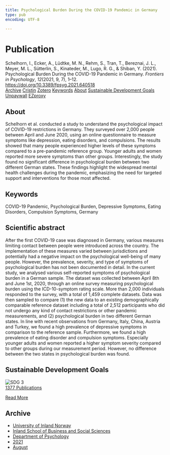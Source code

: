 ```yaml
---
title: Psychological Burden During the COVID-19 Pandemic in Germany
type: pub
encoding: UTF-8

---
```

<h1>Publication</h1>
<article id="csl-bib-container-P8UY4JF3" class="csl-bib-container">
  <div class="csl-bib-body"> <div class="csl-entry">Schelhorn, I., Ecker, A., Lüdtke, M. N., Rehm, S., Tran, T., Bereznai, J. L., Meyer, M. L., Sütterlin, S., Kinateder, M., Lugo, R. G., &#38; Shiban, Y. (2021). Psychological Burden During the COVID-19 Pandemic in Germany. <i>Frontiers in Psychology</i>, <i>12</i>(2021, 9, 7), 1–12. <a href="https://doi.org/10.3389/fpsyg.2021.640518">https://doi.org/10.3389/fpsyg.2021.640518</a></div> </div>
  <div class="csl-bib-buttons">
    <a href="#taxonomy-article-P8UY4JF3" alt="archive" class="csl-bib-button">Archive</a>
    <a href="https://app.cristin.no/results/show.jsf?id=1926439" alt="Cristin" class="csl-bib-button">Cristin</a>
    <a href="http://zotero.org/groups/5881554/items/P8UY4JF3" alt="Zotero" class="csl-bib-button">Zotero</a>
    <a href="#keywords-article-P8UY4JF3" alt="keywords" class="csl-bib-button">Keywords</a>
    <a href="#about-article-P8UY4JF3" alt="about_pub" class="csl-bib-button">About</a>
    <a href="#sdg-article-P8UY4JF3" alt="sdg" class="csl-bib-button">Sustainable Development Goals</a>
    <a href="https://doi.org/10.3389/fpsyg.2021.640518" alt="Unpaywall" class="csl-bib-button">Unpaywall</a>
    <a href="https://doi.org/10.3389/fpsyg.2021.640518" alt="EZproxy" class="csl-bib-button">EZproxy</a>
  </div>
  <div id="csl-bib-meta-container-P8UY4JF3"></div>
</article>
<div id="csl-bib-meta-P8UY4JF3" class="csl-bib-meta">
  <article id="about-article-P8UY4JF3" class="about_pub-article">
    <h1>About</h1>
    Schelhorn et al. conducted a study to understand the psychological impact of COVID-19 restrictions in Germany. They surveyed over 2,000 people between April and June 2020, using an online questionnaire to measure symptoms like depression, eating disorders, and compulsions. The results showed that many people experienced higher levels of these symptoms compared to a pre-pandemic reference group. Younger adults and women reported more severe symptoms than other groups. Interestingly, the study found no significant difference in psychological burden between two different German states. These findings highlight the widespread mental health challenges during the pandemic, emphasizing the need for targeted support and interventions for those most affected.
  </article>
  <article id="keywords-article-P8UY4JF3" class="keywords-article">
    <h1>Keywords</h1>
    COVID-19 Pandemic, Psychological Burden, Depressive Symptoms, Eating Disorders, Compulsion Symptoms, Germany
  </article>
  <article id="abstract-article-P8UY4JF3" class="abstract-article">
    <h1>Scientific abstract</h1>
    After the first COVID-19 case was diagnosed in Germany, various measures limiting contact between people were introduced across the country. The implementation of these measures varied between jurisdictions and potentially had a negative impact on the psychological well-being of many people. However, the prevalence, severity, and type of symptoms of psychological burden has not been documented in detail. In the current study, we analysed various self-reported symptoms of psychological burden in a German sample. The dataset was collected between April 8th and June 1st, 2020, through an online survey measuring psychological burden using the ICD-10-symptom rating scale. More than 2,000 individuals responded to the survey, with a total of 1,459 complete datasets. Data was then sampled to compare (1) the new data to an existing demographically comparable reference dataset including a total of 2,512 participants who did not undergo any kind of contact restrictions or other pandemic measurements, and (2) psychological burden in two different German states. In line with recent observations from Germany, Italy, China, Austria and Turkey, we found a high prevalence of depressive symptoms in comparison to the reference sample. Furthermore, we found a high prevalence of eating disorder and compulsion symptoms. Especially younger adults and women reported a higher symptom severity compared to other groups during our measurement period. However, no difference between the two states in psychological burden was found.
  </article>
  <article id="sdg-article-P8UY4JF3" class="sdg-article">
    <h1>Sustainable Development Goals</h1>
    <div class="sdg-container"><div id="sdg3" class="sdg">
        <img src="{{< params subfolder >}}images/sdg/sdg03_en.png" class="image" alt="SDG 3">
        <div class="sdg-overlay">
          <a href="{{< params subfolder >}}en/archive/?sdg=3#archive" class="sdg-publication-count"><span>1377</span> Publications</a>
          <p><a href="https://sdgs.un.org/goals/goal3" class="sdg-read-more">Read More</a></p>
        </div>
      </div></div>
  </article>
  <article id="taxonomy-article-P8UY4JF3" class="taxonomy-article">
    <h1>Archive</h1>
    <ul>
      <li><a href="{{< params subfolder >}}en/archive/?key=3DCRN523">University of Inland Norway</a></li>
      <li><a href="{{< params subfolder >}}en/archive/?key=DU8Q9LN9">Inland School of Business and Social Sciences</a></li>
      <li><a href="{{< params subfolder >}}en/archive/?key=KTD9NXA8">Department of Psychology</a></li>
      <li><a href="{{< params subfolder >}}en/archive/?key=Z3D9VY7X">2021</a></li>
      <li><a href="{{< params subfolder >}}en/archive/?key=S4AETT62">August</a></li>
    </ul>
  </article>
</div>
